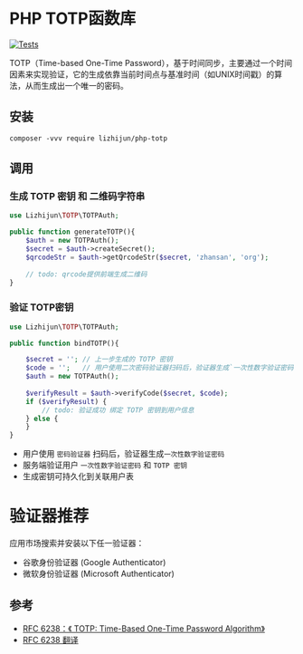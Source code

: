 # PHP TOTP函数库

[![Tests](https://github.com/lizhijundev/php-totp/actions/workflows/tests.yml/badge.svg)](https://github.com/lizhijundev/php-totp/actions/workflows/tests.yml)

TOTP（Time-based One-Time Password），基于时间同步，主要通过一个时间因素来实现验证，它的生成依靠当前时间点与基准时间（如UNIX时间戳）的算法，从而生成出一个唯一的密码。

## 安装
```
composer -vvv require lizhijun/php-totp
```

## 调用

### 生成 TOTP 密钥 和 二维码字符串

```php
use Lizhijun\TOTP\TOTPAuth;

public function generateTOTP(){
    $auth = new TOTPAuth();
    $secret = $auth->createSecret();
    $qrcodeStr = $auth->getQrcodeStr($secret, 'zhansan', 'org');
    
    // todo: qrcode提供前端生成二维码
}
```

### 验证 TOTP密钥
```php
use Lizhijun\TOTP\TOTPAuth;

public function bindTOTP(){

    $secret = ''; // 上一步生成的 TOTP 密钥
    $code = '';   // 用户使用二次密码验证器扫码后，验证器生成`一次性数字验证密码`
    $auth = new TOTPAuth();
    
    $verifyResult = $auth->verifyCode($secret, $code);
    if ($verifyResult) {
        // todo: 验证成功 绑定 TOTP 密钥到用户信息
    } else {
    }
}


```

+ 用户使用 `密码验证器` 扫码后，验证器生成`一次性数字验证密码`
+ 服务端验证用户 `一次性数字验证密码` 和 `TOTP 密钥`
+ 生成密钥可持久化到关联用户表

# 验证器推荐
应用市场搜索并安装以下任一验证器：
+ 谷歌身份验证器 (Google Authenticator)
+ 微软身份验证器 (Microsoft Authenticator)


## 参考
+ [RFC 6238：《 TOTP: Time-Based One-Time Password Algorithm》](https://datatracker.ietf.org/doc/html/rfc6238)
+ [RFC 6238 翻译](https://rfc2cn.com/rfc6238.html)